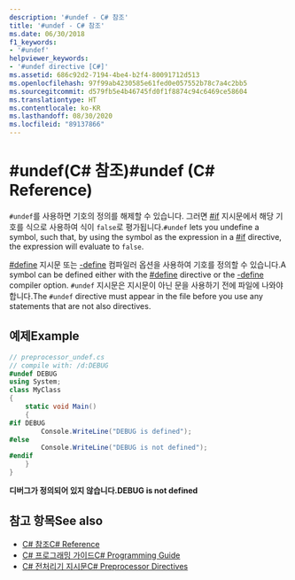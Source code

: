 ```yaml
---
description: '#undef - C# 참조'
title: '#undef - C# 참조'
ms.date: 06/30/2018
f1_keywords:
- '#undef'
helpviewer_keywords:
- '#undef directive [C#]'
ms.assetid: 686c92d2-7194-4be4-b2f4-80091712d513
ms.openlocfilehash: 97f99ab4230585e61fed0e057552b78c7a4c2bb5
ms.sourcegitcommit: d579fb5e4b46745fd0f1f8874c94c6469ce58604
ms.translationtype: HT
ms.contentlocale: ko-KR
ms.lasthandoff: 08/30/2020
ms.locfileid: "89137866"
---
```

# <a name="undef-c-reference"></a><span data-ttu-id="02d88-103">#undef(C# 참조)</span><span class="sxs-lookup"><span data-stu-id="02d88-103">#undef (C# Reference)</span></span>
<span data-ttu-id="02d88-104">`#undef`를 사용하면 기호의 정의를 해제할 수 있습니다. 그러면 [#if](./preprocessor-if.md) 지시문에서 해당 기호를 식으로 사용하여 식이 `false`로 평가됩니다.</span><span class="sxs-lookup"><span data-stu-id="02d88-104">`#undef` lets you undefine a symbol, such that, by using the symbol as the expression in a [#if](./preprocessor-if.md) directive, the expression will evaluate to `false`.</span></span>  
  
 <span data-ttu-id="02d88-105">[#define](./preprocessor-define.md) 지시문 또는 [-define](../compiler-options/define-compiler-option.md) 컴파일러 옵션을 사용하여 기호를 정의할 수 있습니다.</span><span class="sxs-lookup"><span data-stu-id="02d88-105">A symbol can be defined either with the [#define](./preprocessor-define.md) directive or the [-define](../compiler-options/define-compiler-option.md) compiler option.</span></span> <span data-ttu-id="02d88-106">`#undef` 지시문은 지시문이 아닌 문을 사용하기 전에 파일에 나와야 합니다.</span><span class="sxs-lookup"><span data-stu-id="02d88-106">The `#undef` directive must appear in the file before you use any statements that are not also directives.</span></span>  
  
## <a name="example"></a><span data-ttu-id="02d88-107">예제</span><span class="sxs-lookup"><span data-stu-id="02d88-107">Example</span></span>  

```csharp
// preprocessor_undef.cs  
// compile with: /d:DEBUG  
#undef DEBUG  
using System;  
class MyClass
{  
    static void Main()
    {  
#if DEBUG  
        Console.WriteLine("DEBUG is defined");  
#else  
        Console.WriteLine("DEBUG is not defined");  
#endif  
    }  
}  
```

<span data-ttu-id="02d88-108">**디버그가 정의되어 있지 않습니다.**</span><span class="sxs-lookup"><span data-stu-id="02d88-108">**DEBUG is not defined**</span></span>

## <a name="see-also"></a><span data-ttu-id="02d88-109">참고 항목</span><span class="sxs-lookup"><span data-stu-id="02d88-109">See also</span></span>

- [<span data-ttu-id="02d88-110">C# 참조</span><span class="sxs-lookup"><span data-stu-id="02d88-110">C# Reference</span></span>](../index.md)
- [<span data-ttu-id="02d88-111">C# 프로그래밍 가이드</span><span class="sxs-lookup"><span data-stu-id="02d88-111">C# Programming Guide</span></span>](../../programming-guide/index.md)
- [<span data-ttu-id="02d88-112">C# 전처리기 지시문</span><span class="sxs-lookup"><span data-stu-id="02d88-112">C# Preprocessor Directives</span></span>](./index.md)

